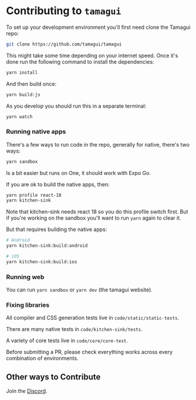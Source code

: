 # Contributing to `tamagui`

To set up your development environment you'll first need clone the Tamagui repo:

```bash
git clone https://github.com/tamagui/tamagui
```

This might take some time depending on your internet speed. Once it's done run the following command to install the dependencies:

```bash
yarn install
```

And then build once:

```bash
yarn build:js
```

As you develop you should run this in a separate terminal:

```bash
yarn watch
```

### Running native apps

There's a few ways to run code in the repo, generally for native, there's two ways:


```bash
yarn sandbox
```

Is a bit easier but runs on One, it should work with Expo Go.

If you are ok to build the native apps, then:

```bash
yarn profile react-18
yarn kitchen-sink
```

Note that kitchen-sink needs react 18 so you do this profile switch first.
But if you're working on the sandbox you'll want to run `yarn` again to clear it.

But that requires building the native apps:

```bash
# Android
yarn kitchen-sink:build:android

# iOS
yarn kitchen-sink:build:ios
```

### Running web

You can run `yarn sandbox` or `yarn dev` (the tamagui website).

### Fixing libraries

All compiler and CSS generation tests live in `code/static/static-tests`.

There are many native tests in `code/kitchen-sink/tests`.

A variety of core tests live in `code/core/core-test`.

Before submitting a PR, please check everything works across every combination of environments.

## Other ways to Contribute

Join the [Discord](https://discord.gg/vhEKmdCZw6).
